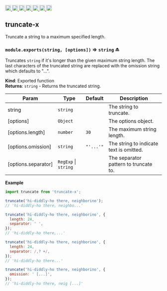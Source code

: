 <a
  href="https://travis-ci.org/Xotic750/truncate-x"
  title="Travis status">
<img
  src="https://travis-ci.org/Xotic750/truncate-x.svg?branch=master"
  alt="Travis status" height="18">
</a>
<a
  href="https://david-dm.org/Xotic750/truncate-x"
  title="Dependency status">
<img src="https://david-dm.org/Xotic750/truncate-x/status.svg"
  alt="Dependency status" height="18"/>
</a>
<a
  href="https://david-dm.org/Xotic750/truncate-x?type=dev"
  title="devDependency status">
<img src="https://david-dm.org/Xotic750/truncate-x/dev-status.svg"
  alt="devDependency status" height="18"/>
</a>
<a
  href="https://badge.fury.io/js/truncate-x"
  title="npm version">
<img src="https://badge.fury.io/js/truncate-x.svg"
  alt="npm version" height="18">
</a>
<a
  href="https://www.jsdelivr.com/package/npm/truncate-x"
  title="jsDelivr hits">
<img src="https://data.jsdelivr.com/v1/package/npm/truncate-x/badge?style=rounded"
  alt="jsDelivr hits" height="18">
</a>
<a
  href="https://bettercodehub.com/results/Xotic750/truncate-x"
  title="bettercodehub score">
<img src="https://bettercodehub.com/edge/badge/Xotic750/truncate-x?branch=master"
  alt="bettercodehub score" height="18">
</a>
<a
  href="https://coveralls.io/github/Xotic750/truncate-x?branch=master"
  title="Coverage Status">
<img src="https://coveralls.io/repos/github/Xotic750/truncate-x/badge.svg?branch=master"
  alt="Coverage Status" height="18">
</a>

<a name="module_truncate-x"></a>

## truncate-x

Truncate a string to a maximum specified length.

<a name="exp_module_truncate-x--module.exports"></a>

### `module.exports(string, [options])` ⇒ <code>string</code> ⏏

Truncates `string` if it's longer than the given maximum string length.
The last characters of the truncated string are replaced with the omission
string which defaults to "...".

**Kind**: Exported function  
**Returns**: <code>string</code> - Returns the truncated string.

| Param               | Type                                       | Default                                  | Description                             |
| ------------------- | ------------------------------------------ | ---------------------------------------- | --------------------------------------- |
| string              | <code>string</code>                        |                                          | The string to truncate.                 |
| [options]           | <code>Object</code>                        |                                          | The options object.                     |
| [options.length]    | <code>number</code>                        | <code>30</code>                          | The maximum string length.              |
| [options.omission]  | <code>string</code>                        | <code>&quot;&#x27;...&#x27;&quot;</code> | The string to indicate text is omitted. |
| [options.separator] | <code>RegExp</code> \| <code>string</code> |                                          | The separator pattern to truncate to.   |

**Example**

```js
import truncate from 'truncate-x';

truncate('hi-diddly-ho there, neighborino');
// 'hi-diddly-ho there, neighbo...'

truncate('hi-diddly-ho there, neighborino', {
  length: 24,
  separator: ' ',
});
// 'hi-diddly-ho there,...'

truncate('hi-diddly-ho there, neighborino', {
  length: 24,
  separator: /,? +/,
});
// 'hi-diddly-ho there...'

truncate('hi-diddly-ho there, neighborino', {
  omission: ' [...]',
});
// 'hi-diddly-ho there, neig [...]'
```
